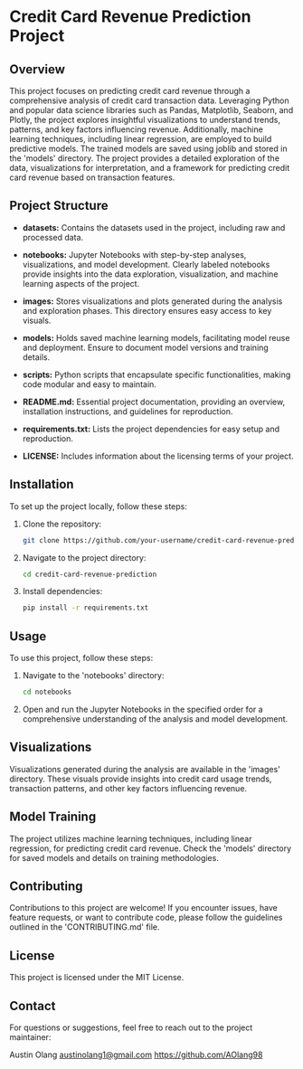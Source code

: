 # Credit Card Revenue Prediction Project

## Overview

This project focuses on predicting credit card revenue through a comprehensive analysis of credit card transaction data. Leveraging Python and popular data science libraries such as Pandas, Matplotlib, Seaborn, and Plotly, the project explores insightful visualizations to understand trends, patterns, and key factors influencing revenue. Additionally, machine learning techniques, including linear regression, are employed to build predictive models. The trained models are saved using joblib and stored in the 'models' directory. The project provides a detailed exploration of the data, visualizations for interpretation, and a framework for predicting credit card revenue based on transaction features.

## Project Structure

- **datasets:** Contains the datasets used in the project, including raw and processed data.

- **notebooks:** Jupyter Notebooks with step-by-step analyses, visualizations, and model development. Clearly labeled notebooks provide insights into the data exploration, visualization, and machine learning aspects of the project.

- **images:** Stores visualizations and plots generated during the analysis and exploration phases. This directory ensures easy access to key visuals.

- **models:** Holds saved machine learning models, facilitating model reuse and deployment. Ensure to document model versions and training details.

- **scripts:** Python scripts that encapsulate specific functionalities, making code modular and easy to maintain.

- **README.md:** Essential project documentation, providing an overview, installation instructions, and guidelines for reproduction.

- **requirements.txt:** Lists the project dependencies for easy setup and reproduction.

- **LICENSE:** Includes information about the licensing terms of your project.

## Installation

To set up the project locally, follow these steps:

1. Clone the repository:

   ```bash
   git clone https://github.com/your-username/credit-card-revenue-prediction.git

2. Navigate to the project directory:

   ```bash
   cd credit-card-revenue-prediction

3. Install dependencies:

   ```bash
   pip install -r requirements.txt


## Usage
To use this project, follow these steps:

1. Navigate to the 'notebooks' directory:

   ```bash
   cd notebooks

2. Open and run the Jupyter Notebooks in the specified order for a comprehensive understanding of the analysis and model development.

## Visualizations
Visualizations generated during the analysis are available in the 'images' directory. These visuals provide insights into credit card usage trends, transaction patterns, and other key factors influencing revenue.

## Model Training 
The project utilizes machine learning techniques, including linear regression, for predicting credit card revenue. Check the 'models' directory for saved models and details on training methodologies.

## Contributing
Contributions to this project are welcome! If you encounter issues, have feature requests, or want to contribute code, please follow the guidelines outlined in the 'CONTRIBUTING.md' file.

## License
This project is licensed under the MIT License.

## Contact
For questions or suggestions, feel free to reach out to the project maintainer:

Austin Olang
austinolang1@gmail.com
https://github.com/AOlang98
